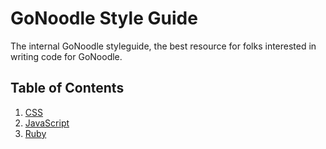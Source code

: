 # GoNoodle Style Guide
The internal GoNoodle styleguide, the best resource for folks interested in writing code for GoNoodle.

## Table of Contents
1. [CSS](blob/master/CSS.md)
2. [JavaScript](blob/master/JavaScript.md)
3. [Ruby](blob/master/Ruby.md)
